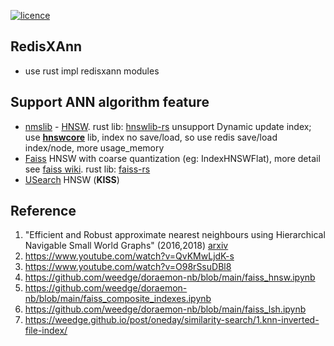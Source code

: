 [![licence](https://img.shields.io/github/license/weedge/redisxann.svg)](https://github.com/weedge/redisxann/blob/main/LICENSE)

## RedisXAnn
- use rust impl redisxann modules  

## Support ANN algorithm feature
* [nmslib](https://github.com/nmslib) - [HNSW](https://github.com/nmslib/hnswlib). rust lib: [hnswlib-rs](https://github.com/jean-pierreBoth/hnswlib-rs) unsupport Dynamic update index; use [**hnswcore**](./rust/hnsw/hnswcore/) lib, index no save/load, so use redis save/load index/node, more usage_memory
* [Faiss](https://github.com/facebookresearch/faiss) HNSW with coarse quantization (eg: IndexHNSWFlat), more detail see [faiss wiki](https://github.com/facebookresearch/faiss/wiki).  rust lib: [faiss-rs](https://github.com/Enet4/faiss-rs)
* [USearch](https://github.com/unum-cloud/usearch) HNSW (**KISS**)


## Reference
1. "Efficient and Robust approximate nearest neighbours using Hierarchical Navigable Small World Graphs" (2016,2018) [arxiv](https://arxiv.org/abs/1603.09320)
2. https://www.youtube.com/watch?v=QvKMwLjdK-s
3. https://www.youtube.com/watch?v=O98rSsuDBl8
4. https://github.com/weedge/doraemon-nb/blob/main/faiss_hnsw.ipynb
5. https://github.com/weedge/doraemon-nb/blob/main/faiss_composite_indexes.ipynb
6. https://github.com/weedge/doraemon-nb/blob/main/faiss_lsh.ipynb
7. https://weedge.github.io/post/oneday/similarity-search/1.knn-inverted-file-index/

